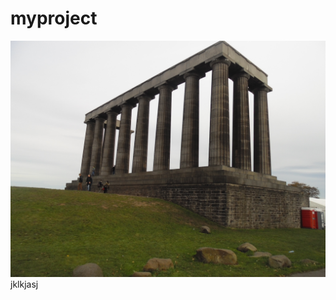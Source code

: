 # myproject
![foto](https://github.com/FreekHeuvelmans/myproject/blob/master/DSC00065.JPG)
jklkjasj
